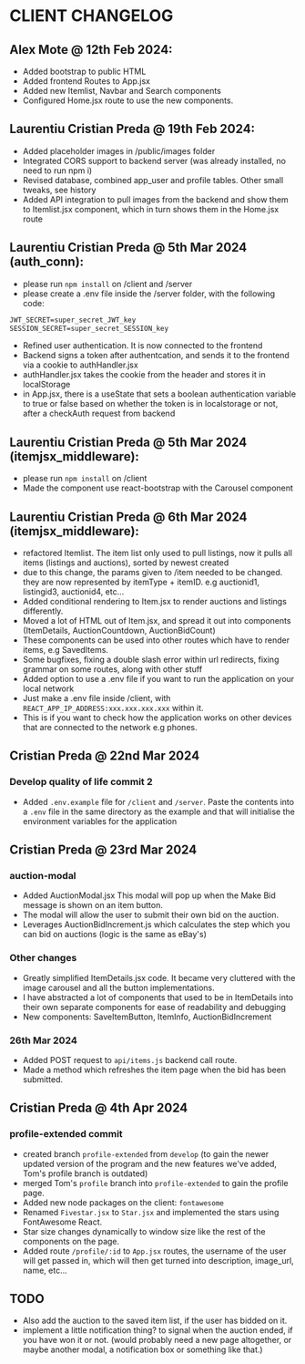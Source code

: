 # CLIENT CHANGELOG

## Alex Mote @ 12th Feb 2024:

- Added bootstrap to public HTML
- Added frontend Routes to App.jsx
- Added new Itemlist, Navbar and Search components
- Configured Home.jsx route to use the new components.

## Laurentiu Cristian Preda @ 19th Feb 2024:

- Added placeholder images in /public/images folder
- Integrated CORS support to backend server (was already installed, no need to run npm i)
- Revised database, combined app_user and profile tables. Other small tweaks, see history
- Added API integration to pull images from the backend and show them to Itemlist.jsx component, which in turn shows them in the Home.jsx route

## Laurentiu Cristian Preda @ 5th Mar 2024 (auth_conn):

- please run `npm install` on /client and /server
- please create a .env file inside the /server folder, with the following code:

```markdown
JWT_SECRET=super_secret_JWT_key
SESSION_SECRET=super_secret_SESSION_key
```

- Refined user authentication. It is now connected to the frontend
- Backend signs a token after authentcation, and sends it to the frontend via a cookie to authHandler.jsx
- authHandler.jsx takes the cookie from the header and stores it in localStorage
- in App.jsx, there is a useState that sets a boolean authentication variable to true or false based on whether the token is in localstorage or not, after a checkAuth request from backend

## Laurentiu Cristian Preda @ 5th Mar 2024 (itemjsx_middleware):

- please run `npm install` on /client
- Made the component use react-bootstrap with the Carousel component

## Laurentiu Cristian Preda @ 6th Mar 2024 (itemjsx_middleware):

- refactored Itemlist. The item list only used to pull listings, now it pulls all items (listings and auctions), sorted by newest created
- due to this change, the params given to /item needed to be changed. they are now represented by itemType + itemID. e.g auctionid1, listingid3, auctionid4, etc...
- Added conditional rendering to Item.jsx to render auctions and listings differently.
- Moved a lot of HTML out of Item.jsx, and spread it out into components (ItemDetails, AuctionCountdown, AuctionBidCount)
- These components can be used into other routes which have to render items, e.g SavedItems.
- Some bugfixes, fixing a double slash error within url redirects, fixing grammar on some routes, along with other stuff
- Added option to use a .env file if you want to run the application on your local network
- Just make a .env file inside /client, with `REACT_APP_IP_ADDRESS:xxx.xxx.xxx.xxx` within it.
- This is if you want to check how the application works on other devices that are connected to the network e.g phones.

## Cristian Preda @ 22nd Mar 2024

### Develop quality of life commit 2

- Added `.env.example` file for `/client` and `/server`. Paste the contents into a `.env` file in the same directory as the example and that will initialise the environment variables for the application

## Cristian Preda @ 23rd Mar 2024

### auction-modal

- Added AuctionModal.jsx This modal will pop up when the Make Bid message is shown on an item button.
- The modal will allow the user to submit their own bid on the auction.
- Leverages AuctionBidIncrement.js which calculates the step which you can bid on auctions (logic is the same as eBay's)

### Other changes

- Greatly simplified ItemDetails.jsx code. It became very cluttered with the image carousel and all the button implementations.
- I have abstracted a lot of components that used to be in ItemDetails into their own separate components for ease of readability and debugging
- New components: SaveItemButton, ItemInfo, AuctionBidIncrement

### 26th Mar 2024

- Added POST request to `api/items.js` backend call route.
- Made a method which refreshes the item page when the bid has been submitted.

## Cristian Preda @ 4th Apr 2024

### profile-extended commit

- created branch `profile-extended` from `develop` (to gain the newer updated version of the program and the new features we've added, Tom's profile branch is outdated)
- merged Tom's `profile` branch into `profile-extended` to gain the profile page.
- Added new node packages on the client: `fontawesome`
- Renamed `Fivestar.jsx` to `Star.jsx` and implemented the stars using FontAwesome React.
- Star size changes dynamically to window size like the rest of the components on the page.
- Added route `/profile/:id` to `App.jsx` routes, the username of the user will get passed in, which will then get turned into description, image_url, name, etc...

## TODO

- Also add the auction to the saved item list, if the user has bidded on it.
- implement a little notification thing? to signal when the auction ended, if you have won it or not. (would probably need a new page altogether, or maybe another modal, a notification box or something like that.)
